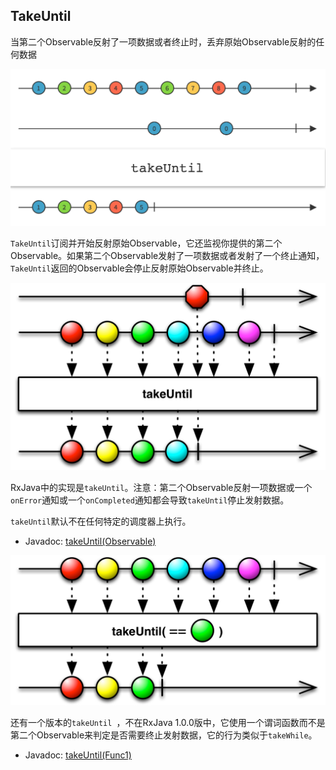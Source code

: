 ## TakeUntil

当第二个Observable反射了一项数据或者终止时，丢弃原始Observable反射的任何数据

![takeUntil](../images/operators/takeUntil.c.png)

`TakeUntil`订阅并开始反射原始Observable，它还监视你提供的第二个Observable。如果第二个Observable发射了一项数据或者发射了一个终止通知，`TakeUntil`返回的Observable会停止反射原始Observable并终止。

![takeUntil](../images/operators/takeUntil.png)

RxJava中的实现是`takeUntil`。注意：第二个Observable反射一项数据或一个`onError`通知或一个`onCompleted`通知都会导致`takeUntil`停止发射数据。

`takeUntil`默认不在任何特定的调度器上执行。

* Javadoc: [takeUntil(Observable)](http://reactivex.io/RxJava/javadoc/rx/Observable.html#takeUntil(rx.Observable))

![takeUntil](../images/operators/takeUntil.p.png)

还有一个版本的`takeUntil `，不在RxJava 1.0.0版中，它使用一个谓词函数而不是第二个Observable来判定是否需要终止发射数据，它的行为类似于`takeWhile`。

* Javadoc: [takeUntil(Func1)](http://reactivex.io/RxJava/javadoc/rx/Observable.html#takeUntil(rx.functions.Func1))
